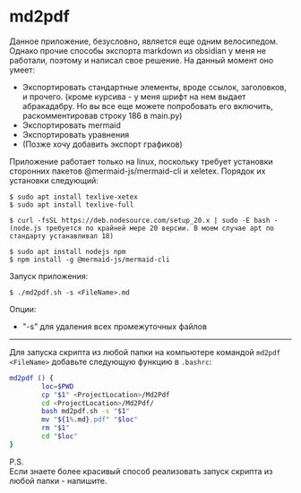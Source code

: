 # md2pdf

Данное приложение, безусловно, является еще одним велосипедом. Однако прочие способы экспорта markdown из obsidian у меня не работали, поэтому и написал свое решение.
На данный момент оно умеет:
- Экспортировать стандартные элементы, вроде ссылок, заголовков, и прочего. (кроме курсива - у меня шрифт на нем выдает абракадабру. Но вы все еще можете попробовать его включить, раскомментировав строку 186 в main.py)
- Экспортировать mermaid
- Экспортировать уравнения
- (Позже хочу добавить экспорт графиков)

Приложение работает только на linux, поскольку требует установки сторонних пакетов @mermaid-js/mermaid-cli и xeletex.
Порядок их установки следующий:
```
$ sudo apt install texlive-xetex
$ sudo apt install texlive-full

$ curl -fsSL https://deb.nodesource.com/setup_20.x | sudo -E bash -
(node.js требуется по крайней мере 20 версии. В моем случае apt по стандарту устанавливал 18)

$ sudo apt install nodejs npm
$ npm install -g @mermaid-js/mermaid-cli
```

Запуск приложения:
```
$ ./md2pdf.sh -s <FileName>.md
```
Опции:

- "-s" для удаления всех промежуточных файлов

---

Для запуска скрипта из любой папки на компьютере командой `md2pdf <FileName>` добавьте следующую функцию в `.bashrc`:
```bash
md2pdf () {
        loc=$PWD
        cp "$1" <ProjectLocation>/Md2Pdf
        cd <ProjectLocation>/Md2Pdf/
        bash md2pdf.sh -s "$1"
        mv "${1%.md}.pdf" "$loc"
        rm "$1"
        cd "$loc"
}
```

P.S. \
Если знаете более красивый способ реализовать запуск скрипта из любой папки - напишите.